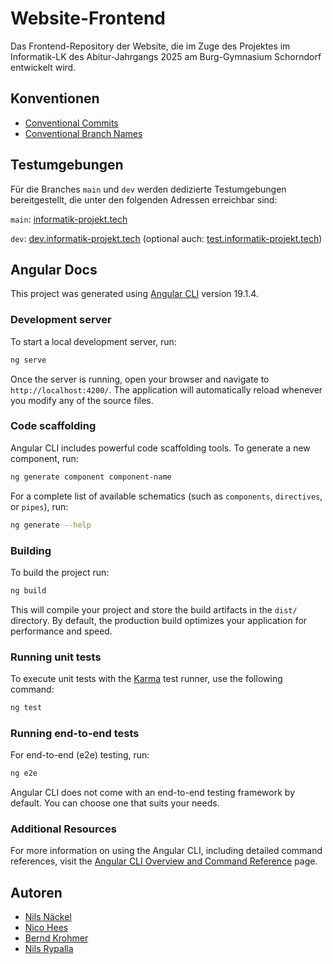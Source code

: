 # Website-Frontend

Das Frontend-Repository der Website, die im Zuge des Projektes im Informatik-LK des Abitur-Jahrgangs 2025 am Burg-Gymnasium Schorndorf entwickelt wird.

## Konventionen

- [Conventional Commits](https://conventionalcommits.org)
- [Conventional Branch Names](https://www.geeksforgeeks.org/how-to-naming-conventions-for-git-branches/)

## Testumgebungen

Für die Branches `main` und `dev` werden dedizierte Testumgebungen bereitgestellt, die unter den folgenden Adressen erreichbar sind:

`main`: [informatik-projekt.tech](https://informatik-projekt.tech)

`dev`: [dev.informatik-projekt.tech](https://dev.informatik-projekt.tech) (optional auch: [test.informatik-projekt.tech](https://test.informatik-projekt.tech))

## Angular Docs

This project was generated using [Angular CLI](https://github.com/angular/angular-cli) version 19.1.4.

### Development server

To start a local development server, run:

```bash
ng serve
```

Once the server is running, open your browser and navigate to `http://localhost:4200/`. The application will automatically reload whenever you modify any of the source files.

### Code scaffolding

Angular CLI includes powerful code scaffolding tools. To generate a new component, run:

```bash
ng generate component component-name
```

For a complete list of available schematics (such as `components`, `directives`, or `pipes`), run:

```bash
ng generate --help
```

### Building

To build the project run:

```bash
ng build
```

This will compile your project and store the build artifacts in the `dist/` directory. By default, the production build optimizes your application for performance and speed.

### Running unit tests

To execute unit tests with the [Karma](https://karma-runner.github.io) test runner, use the following command:

```bash
ng test
```

### Running end-to-end tests

For end-to-end (e2e) testing, run:

```bash
ng e2e
```

Angular CLI does not come with an end-to-end testing framework by default. You can choose one that suits your needs.

### Additional Resources

For more information on using the Angular CLI, including detailed command references, visit the [Angular CLI Overview and Command Reference](https://angular.dev/tools/cli) page.

## Autoren
- [Nils Näckel](https://github.com/nils-nckl)
- [Nico Hees](https://github.com/omeganh)
- [Bernd Krohmer](https://github.com/BerndAbi)
- [Nils Rypalla](https://github.com/zPiste)